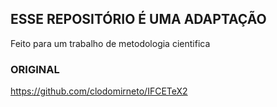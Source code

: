 ## ESSE REPOSITÓRIO É UMA ADAPTAÇÃO
Feito para um trabalho de metodologia cientifica
### ORIGINAL
https://github.com/clodomirneto/IFCETeX2
